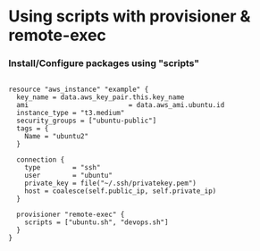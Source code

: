 # Using scripts with provisioner & remote-exec 

### Install/Configure packages using "scripts"


```hcl

resource "aws_instance" "example" {
  key_name = data.aws_key_pair.this.key_name
  ami                         = data.aws_ami.ubuntu.id
  instance_type = "t3.medium"
  security_groups = ["ubuntu-public"]
  tags = {
    Name = "ubuntu2"
  }

  connection {
    type        = "ssh"
    user        = "ubuntu"
    private_key = file("~/.ssh/privatekey.pem")
    host = coalesce(self.public_ip, self.private_ip)
  }

  provisioner "remote-exec" {
    scripts = ["ubuntu.sh", "devops.sh"]
  }
}
```
